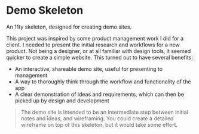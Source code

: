 # Demo Skeleton

An 11ty skeleton, designed for creating demo sites.

This project was inspired by some product management work I did for a client. I needed to present the initial research and workflows for a new product. Not being a designer, or at all familiar with design tools, it seemed quicker to create a simple website. This turned out to have several benefits:

* An interactive, shareable demo site, useful for presenting to management
* A way to thoroughly think through the workflow and functionality of the app
* A clear demonstration of ideas and requirements, which can then be picked up by design and development

> The demo site is intended to be an intermediate step between initial notes and ideas, and wireframing. You could create a detailed wireframe on top of this skeleton, but it would take some effort.


